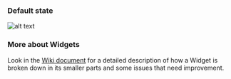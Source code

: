 ### Default state

![alt text](https://contentful.atlassian.net/wiki/download/attachments/412385434/Screen%20Shot%202018-04-04%20at%2016.26.22.png?version=1&modificationDate=1522851996462&cacheVersion=1&api=v2 'Default')

### More about Widgets

Look in the [Wiki document](https://contentful.atlassian.net/wiki/spaces/DES/pages/412385434/Widgets) for a detailed description of how a Widget is broken down in its smaller parts and some issues that need improvement.
